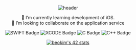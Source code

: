   <div align=center>
	
![header](https://capsule-render.vercel.app/api?type=slice&color=gradient&text=%20BeomsooKim%20%20&height=200&fontSize=100)
  
🌱 I’m currently learning development of iOS.  
👯 I’m looking to collaborate on the application service
  
  
![SWIFT Badge](https://img.shields.io/badge/Swift-F05138?style=for-the-badge&logo=swift&logoColor=white)
![XCODE Badge](https://img.shields.io/badge/Xcode-147EFB?style=for-the-badge&logo=xcode&logoColor=white)
![C Badge](https://img.shields.io/badge/C-00599C?style=for-the-badge&logo=c&logoColor=white)
![C++ Badge](https://img.shields.io/badge/C%2B%2B-00599C?style=for-the-badge&logo=c%2B%2B&logoColor=white)

[![beokim's 42 stats](https://badge42.herokuapp.com/api/stats/beokim)](https://github.com/beokim/badge42)




